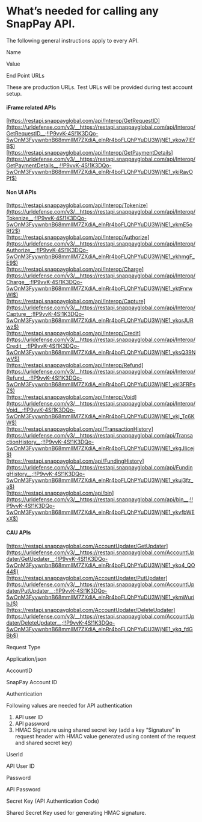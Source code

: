 What’s needed for calling any SnapPay API.
==========================================

The following general instructions apply to every API.

Name

Value

End Point URLs  
  
These are production URLs. Test URLs will be provided during test account setup.

#### iFrame related APIs

[https://restapi.snappayglobal.com/api/Interop/GetRequestID](https://urldefense.com/v3/__https://restapi.snappayglobal.com/api/Interop/GetRequestID__;!!P9vvK-4S!1K3DQo-5wOnM3FyywnbnB68mmIlM7ZXdiA_elnRr4boFLQhPYuDU3WjNE1_ykow7lEfB$)  
[https://restapi.snappayglobal.com/api/Interop/GetPaymentDetails](https://urldefense.com/v3/__https://restapi.snappayglobal.com/api/Interop/GetPaymentDetails__;!!P9vvK-4S!1K3DQo-5wOnM3FyywnbnB68mmIlM7ZXdiA_elnRr4boFLQhPYuDU3WjNE1_ykiRayOPf$)  

#### Non UI APIs

[https://restapi.snappayglobal.com/api/Interop/Tokenize](https://urldefense.com/v3/__https://restapi.snappayglobal.com/api/Interop/Tokenize__;!!P9vvK-4S!1K3DQo-5wOnM3FyywnbnB68mmIlM7ZXdiA_elnRr4boFLQhPYuDU3WjNE1_ykmE5oRf2$)  
[https://restapi.snappayglobal.com/api/Interop/Authorize](https://urldefense.com/v3/__https://restapi.snappayglobal.com/api/Interop/Authorize__;!!P9vvK-4S!1K3DQo-5wOnM3FyywnbnB68mmIlM7ZXdiA_elnRr4boFLQhPYuDU3WjNE1_ykhmgF_E9$)  
[https://restapi.snappayglobal.com/api/Interop/Charge](https://urldefense.com/v3/__https://restapi.snappayglobal.com/api/Interop/Charge__;!!P9vvK-4S!1K3DQo-5wOnM3FyywnbnB68mmIlM7ZXdiA_elnRr4boFLQhPYuDU3WjNE1_yktFnrwWl$)  
[https://restapi.snappayglobal.com/api/Interop/Capture](https://urldefense.com/v3/__https://restapi.snappayglobal.com/api/Interop/Capture__;!!P9vvK-4S!1K3DQo-5wOnM3FyywnbnB68mmIlM7ZXdiA_elnRr4boFLQhPYuDU3WjNE1_ykorJURwz$)  
[https://restapi.snappayglobal.com/api/Interop/Credit](https://urldefense.com/v3/__https://restapi.snappayglobal.com/api/Interop/Credit__;!!P9vvK-4S!1K3DQo-5wOnM3FyywnbnB68mmIlM7ZXdiA_elnRr4boFLQhPYuDU3WjNE1_yksQ39NwV$)  
[https://restapi.snappayglobal.com/api/Interop/Refund](https://urldefense.com/v3/__https://restapi.snappayglobal.com/api/Interop/Refund__;!!P9vvK-4S!1K3DQo-5wOnM3FyywnbnB68mmIlM7ZXdiA_elnRr4boFLQhPYuDU3WjNE1_ykl3FRPsZ$)  
[https://restapi.snappayglobal.com/api/Interop/Void](https://urldefense.com/v3/__https://restapi.snappayglobal.com/api/Interop/Void__;!!P9vvK-4S!1K3DQo-5wOnM3FyywnbnB68mmIlM7ZXdiA_elnRr4boFLQhPYuDU3WjNE1_ykj_Tc6KW$)  
[https://restapi.snappayglobal.com/api/TransactionHistory](https://urldefense.com/v3/__https://restapi.snappayglobal.com/api/TransactionHistory__;!!P9vvK-4S!1K3DQo-5wOnM3FyywnbnB68mmIlM7ZXdiA_elnRr4boFLQhPYuDU3WjNE1_ykgJIicej$)  
[https://restapi.snappayglobal.com/api/FundingHistory](https://urldefense.com/v3/__https://restapi.snappayglobal.com/api/FundingHistory__;!!P9vvK-4S!1K3DQo-5wOnM3FyywnbnB68mmIlM7ZXdiA_elnRr4boFLQhPYuDU3WjNE1_ykuj3fz_a$)  
[https://restapi.snappayglobal.com/api/bin](https://urldefense.com/v3/__https://restapi.snappayglobal.com/api/bin__;!!P9vvK-4S!1K3DQo-5wOnM3FyywnbnB68mmIlM7ZXdiA_elnRr4boFLQhPYuDU3WjNE1_ykvfbWExX$)  

#### CAU APIs

[https://restapi.snappayglobal.com/AccountUpdater/GetUpdater](https://urldefense.com/v3/__https://restapi.snappayglobal.com/AccountUpdater/GetUpdater__;!!P9vvK-4S!1K3DQo-5wOnM3FyywnbnB68mmIlM7ZXdiA_elnRr4boFLQhPYuDU3WjNE1_yko4_QO44$)  
[https://restapi.snappayglobal.com/AccountUpdater/PutUpdater](https://urldefense.com/v3/__https://restapi.snappayglobal.com/AccountUpdater/PutUpdater__;!!P9vvK-4S!1K3DQo-5wOnM3FyywnbnB68mmIlM7ZXdiA_elnRr4boFLQhPYuDU3WjNE1_ykmWuribJ$)  
[https://restapi.snappayglobal.com/AccountUpdater/DeleteUpdater](https://urldefense.com/v3/__https://restapi.snappayglobal.com/AccountUpdater/DeleteUpdater__;!!P9vvK-4S!1K3DQo-5wOnM3FyywnbnB68mmIlM7ZXdiA_elnRr4boFLQhPYuDU3WjNE1_ykq_fdGBb$)

Request Type

Application/json

AccountID

SnapPay Account ID

Authentication

Following values are needed for API authentication

1.  API user ID
2.  API password
3.  HMAC Signature using shared secret key (add a key “Signature” in request header with HMAC value generated using content of the request and shared secret key)

UserId

API User ID

Password

API Password

Secret Key (API Authentication Code)

Shared Secret Key used for generating HMAC signature.
